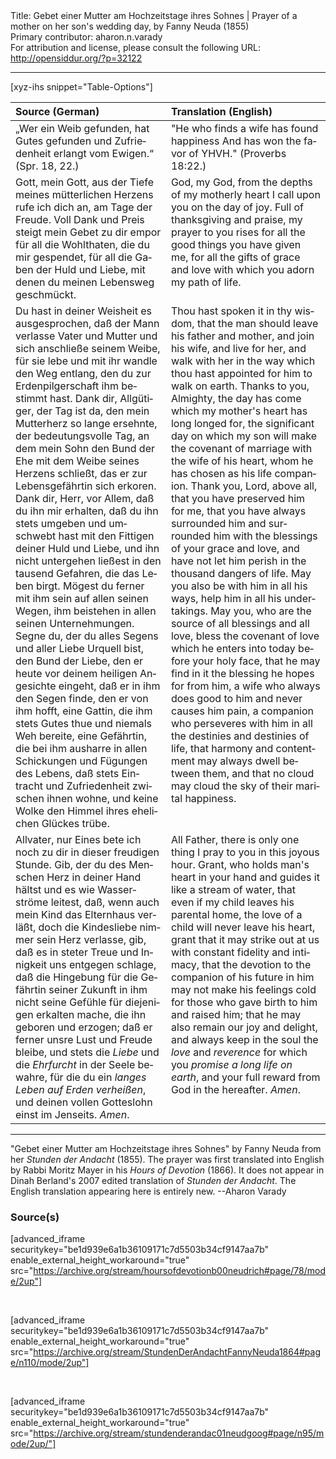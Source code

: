 <html>
<head></head>
<body>
Title: Gebet einer Mutter am Hochzeitstage ihres Sohnes | Prayer of a mother on her son's wedding day, by Fanny Neuda (1855)<br />
Primary contributor: aharon.n.varady<br />
For attribution and license, please consult the following URL: <a href="http://opensiddur.org/?p=32122">http://opensiddur.org/?p=32122</a>
<p />
<hr />

[xyz-ihs snippet="Table-Options"]<table style="margin-left: auto; margin-right: auto;" class="draggable">
<thead><tr><th id="x" style="text-align: left;">Source (German)</th><th style="text-align: left;">Translation (English)</th></tr></thead>
<tbody>
<tr><td style="vertical-align:top;">
<div class="german" lang="de">
„Wer ein Weib gefunden, hat Gutes gefunden 
und Zufriedenheit erlangt vom Ewigen.“ <span class="citation">(Spr. 18, 22.)</span> 
</span></div></td>
 
<td style="vertical-align:top;">
<div class="english" lang="en">
"He who finds a wife has found happiness 
And has won the favor of YHVH." <span class="citation">(Proverbs 18:22.)</span>
</div></td></tr>


<tr><td style="vertical-align:top;">
<div class="german" lang="de">
Gott, mein Gott, aus der Tiefe meines mütterlichen Herzens rufe ich dich an, am Tage der Freude. Voll Dank und Preis steigt mein Gebet zu dir empor für all die Wohlthaten, die du mir gespendet, für all die Gaben der Huld und Liebe, mit denen du meinen Lebensweg geschmückt. 
</span></div></td>
 
<td style="vertical-align:top;">
<div class="english" lang="en">
God, my God, from the depths of my motherly heart I call upon you on the day of joy. Full of thanksgiving and praise, my prayer to you rises for all the good things you have given me, for all the gifts of grace and love with which you adorn my path of life. 
</div></td></tr>


<tr><td style="vertical-align:top;">
<div class="german" lang="de">
Du hast in deiner Weisheit es ausgesprochen, daß der Mann verlasse Vater und Mutter und sich anschließe seinem Weibe, für sie lebe und mit ihr wandle den Weg entlang, den du zur Erdenpilgerschaft ihm bestimmt hast. Dank dir, Allgütiger, der Tag ist da, den mein Mutterherz so lange ersehnte, der bedeutungsvolle Tag, an dem mein Sohn den Bund der Ehe mit dem Weibe seines Herzens schließt, das er zur Lebensgefährtin sich erkoren. Dank dir, Herr, vor Allem, daß du ihn mir erhalten, daß du ihn stets umgeben und umschwebt hast mit den Fittigen deiner Huld und Liebe, und ihn nicht untergehen ließest in den tausend Gefahren, die das Leben birgt. Mögest du ferner mit ihm sein auf allen seinen Wegen, ihm beistehen in allen seinen Unternehmungen. Segne du, der du alles Segens und aller Liebe Urquell bist, den Bund der Liebe, den er heute vor deinem heiligen Angesichte eingeht, daß er in ihm den Segen finde, den er von ihm hofft, eine Gattin, die ihm stets Gutes thue und niemals Weh bereite, eine Gefährtin, die bei ihm ausharre in allen Schickungen und Fügungen des Lebens, daß stets Eintracht und Zufriedenheit zwischen ihnen wohne, und keine Wolke den Himmel ihres ehelichen Glückes trübe. 
</span></div></td>
 
<td style="vertical-align:top;">
<div class="english" lang="en">
Thou hast spoken it in thy wisdom, that the man should leave his father and mother, and join his wife, and live for her, and walk with her in the way which thou hast appointed for him to walk on earth. Thanks to you, Almighty, the day has come which my mother's heart has long longed for, the significant day on which my son will make the covenant of marriage with the wife of his heart, whom he has chosen as his life companion. Thank you, Lord, above all, that you have preserved him for me, that you have always surrounded him and surrounded him with the blessings of your grace and love, and have not let him perish in the thousand dangers of life. May you also be with him in all his ways, help him in all his undertakings. May you, who are the source of all blessings and all love, bless the covenant of love which he enters into today before your holy face, that he may find in it the blessing he hopes for from him, a wife who always does good to him and never causes him pain, a companion who perseveres with him in all the destinies and destinies of life, that harmony and contentment may always dwell between them, and that no cloud may cloud the sky of their marital happiness. 
</div></td></tr>


<tr><td style="vertical-align:top;">
<div class="german" lang="de">
Allvater, nur Eines bete ich noch zu dir in dieser freudigen Stunde. Gib, der du des Menschen Herz in deiner Hand hältst und es wie Wasserströme leitest, daß, wenn auch mein Kind das Elternhaus verläßt, doch die Kindesliebe nimmer sein Herz verlasse, gib, daß es in steter Treue und Innigkeit uns entgegen schlage, daß die Hingebung für die Gefährtin seiner Zukunft in ihm nicht seine Gefühle für diejenigen erkalten mache, die ihn geboren und erzogen; daß er ferner unsre Lust und Freude bleibe, und stets die <em>Liebe</em> und die <em>Ehrfurcht</em> in der Seele bewahre, für die du ein <em>langes Leben auf Erden verheißen</em>, und deinen vollen Gotteslohn einst im Jenseits. <em>Amen</em>.
</span></div></td>
 
<td style="vertical-align:top;">
<div class="english" lang="en">
All Father, there is only one thing I pray to you in this joyous hour. Grant, who holds man's heart in your hand and guides it like a stream of water, that even if my child leaves his parental home, the love of a child will never leave his heart, grant that it may strike out at us with constant fidelity and intimacy, that the devotion to the companion of his future in him may not make his feelings cold for those who gave birth to him and raised him; that he may also remain our joy and delight, and always keep in the soul the <em>love</em> and <em>reverence</em> for which you <em>promise a long life on earth</em>, and your full reward from God in the hereafter. <em>Amen</em>.
</div></td></tr>
</tbody></table>

<hr />

"Gebet einer Mutter am Hochzeitstage ihres Sohnes" by Fanny Neuda from her <em>Stunden der Andacht</em> (1855). The prayer was first translated into English by Rabbi Moritz Mayer in his <em>Hours of Devotion</em> (1866). It does not appear in Dinah Berland's 2007 edited translation of <em>Stunden der Andacht</em>. The English translation appearing here is entirely new. --Aharon Varady

<h3>Source(s)</h3>

[advanced_iframe securitykey="be1d939e6a1b36109171c7d5503b34cf9147aa7b" enable_external_height_workaround="true" src="https://archive.org/stream/hoursofdevotionb00neudrich#page/78/mode/2up"]

&nbsp;

[advanced_iframe securitykey="be1d939e6a1b36109171c7d5503b34cf9147aa7b" enable_external_height_workaround="true" src="https://archive.org/stream/StundenDerAndachtFannyNeuda1864#page/n110/mode/2up"]

&nbsp;

[advanced_iframe securitykey="be1d939e6a1b36109171c7d5503b34cf9147aa7b" enable_external_height_workaround="true" src="https://archive.org/stream/stundenderandac01neudgoog#page/n95/mode/2up/"]

&nbsp;
</body>
</html>